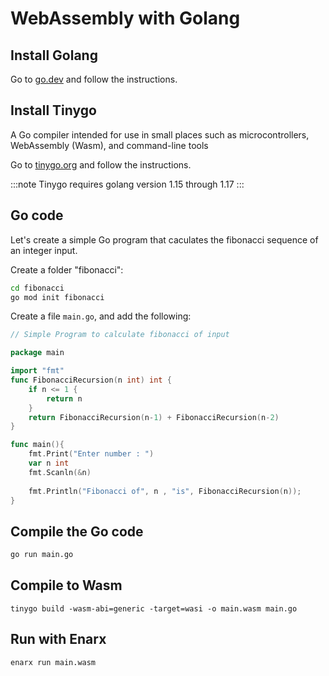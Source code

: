 # WebAssembly with Golang

## Install Golang

Go to [go.dev](https://go.dev/) and follow the instructions.

## Install Tinygo

A Go compiler intended for use in small places such as microcontrollers, WebAssembly (Wasm), and command-line tools

Go to [tinygo.org](https://tinygo.org/getting-started/install/) and follow the instructions.

:::note
Tinygo requires golang version 1.15 through 1.17
:::

## Go code

Let's create a simple Go program that caculates the fibonacci sequence of an integer input.

Create a folder "fibonacci":

```bash
cd fibonacci
go mod init fibonacci
```

Create a file `main.go`, and add the following:

```go
// Simple Program to calculate fibonacci of input

package main

import "fmt"
func FibonacciRecursion(n int) int {
    if n <= 1 {
        return n
    }
    return FibonacciRecursion(n-1) + FibonacciRecursion(n-2)
}

func main(){
    fmt.Print("Enter number : ")
    var n int
    fmt.Scanln(&n)
    
    fmt.Println("Fibonacci of", n , "is", FibonacciRecursion(n));
}


```
## Compile the Go code

```bash
go run main.go
```

## Compile to Wasm

```
tinygo build -wasm-abi=generic -target=wasi -o main.wasm main.go
```

## Run with Enarx

```bash
enarx run main.wasm
```
